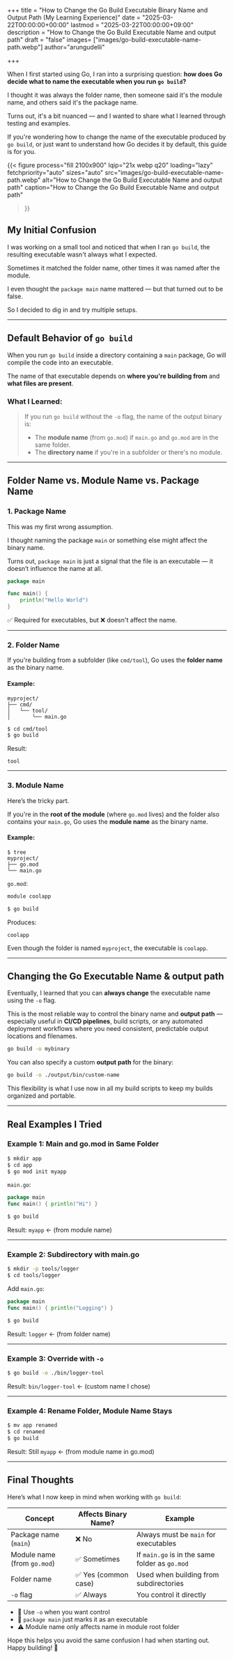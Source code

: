 +++
title = "How to Change the Go Build Executable Binary Name and Output Path (My Learning Experience)"
date = "2025-03-22T00:00:00+00:00"
lastmod = "2025-03-22T00:00:00+09:00"
description = "How to Change the Go Build Executable Name and output path"
draft = "false"
images= ["images/go-build-executable-name-path.webp"]
author="arungudelli"

+++

When I first started using Go, I ran into a surprising question: **how does Go decide what to name the executable when you run `go build`?** 

I thought it was always the folder name, then someone said it's the module name, and others said it's the package name. 

Turns out, it's a bit nuanced — and I wanted to share what I learned through testing and examples.

If you're wondering how to change the name of the executable produced by `go build`, or just want to understand how Go decides it by default, this guide is for you.

{{< figure
  process="fill 2100x900"
  lqip="21x webp q20"
  loading="lazy"
  fetchpriority="auto" 
  sizes="auto"
  src="images/go-build-executable-name-path.webp"
  alt="How to Change the Go Build Executable Name and output path"
  caption="How to Change the Go Build Executable Name and output path"
>}}

## My Initial Confusion

I was working on a small tool and noticed that when I ran `go build`, the resulting executable wasn't always what I expected. 

Sometimes it matched the folder name, other times it was named after the module.

I even thought the `package main` name mattered — but that turned out to be false. 

So I decided to dig in and try multiple setups.

---

## Default Behavior of `go build`

When you run `go build` inside a directory containing a `main` package, Go will compile the code into an executable. 

The name of that executable depends on **where you're building from** and **what files are present**.

### What I Learned:

> If you run `go build` without the `-o` flag, the name of the output binary is:
>
> - The **module name** (from `go.mod`) if `main.go` and `go.mod` are in the same folder.
> - The **directory name** if you're in a subfolder or there's no module.

---

## Folder Name vs. Module Name vs. Package Name

### 1. **Package Name**

This was my first wrong assumption. 

I thought naming the package `main` or something else might affect the binary name.

Turns out, `package main` is just a signal that the file is an executable — it doesn’t influence the name at all.

```go
package main

func main() {
    println("Hello World")
}
```

✅ Required for executables, but ❌ doesn't affect the name.

---

### 2. **Folder Name**

If you're building from a subfolder (like `cmd/tool`), Go uses the **folder name** as the binary name.

#### Example:
```
myproject/
├── cmd/
│   └── tool/
│       └── main.go
```

```bash
$ cd cmd/tool
$ go build
```
Result:
```
tool
```

---

### 3. **Module Name**

Here’s the tricky part. 

If you're in the **root of the module** (where `go.mod` lives) and the folder also contains your `main.go`, Go uses the **module name** as the binary name.

#### Example:
```
$ tree
myproject/
├── go.mod
└── main.go
```

`go.mod`:
```go
module coolapp
```

```bash
$ go build
```
Produces:
```
coolapp
```
Even though the folder is named `myproject`, the executable is `coolapp`.

---

## Changing the Go Executable Name & output path

Eventually, I learned that you can **always change** the executable name using the `-o` flag. 

This is the most reliable way to control the binary name and **output path** — especially useful in **CI/CD pipelines**, build scripts, or any automated deployment workflows where you need consistent, predictable output locations and filenames.

```bash
go build -o mybinary
```

You can also specify a custom **output path** for the binary:

```bash
go build -o ./output/bin/custom-name
```

This flexibility is what I use now in all my build scripts to keep my builds organized and portable.

---

## Real Examples I Tried

### Example 1: Main and go.mod in Same Folder
```bash
$ mkdir app
$ cd app
$ go mod init myapp
```
`main.go`:
```go
package main
func main() { println("Hi") }
```
```bash
$ go build
```
Result: `myapp` ← (from module name)

---

### Example 2: Subdirectory with main.go
```bash
$ mkdir -p tools/logger
$ cd tools/logger
```
Add `main.go`:
```go
package main
func main() { println("Logging") }
```
```bash
$ go build
```
Result: `logger` ← (from folder name)

---

### Example 3: Override with `-o`
```bash
$ go build -o ./bin/logger-tool
```
Result: `bin/logger-tool` ← (custom name I chose)

---

### Example 4: Rename Folder, Module Name Stays
```bash
$ mv app renamed
$ cd renamed
$ go build
```
Result: Still `myapp` ← (from module name in go.mod)

---

## Final Thoughts

Here’s what I now keep in mind when working with `go build`:

| Concept                     | Affects Binary Name? | Example                                          |
|-----------------------------|-----------------------|--------------------------------------------------|
| Package name (`main`)       | ❌ No                | Always must be `main` for executables            |
| Module name (from `go.mod`) | ✅ Sometimes         | If `main.go` is in the same folder as `go.mod`   |
| Folder name                 | ✅ Yes (common case) | Used when building from subdirectories           |
| `-o` flag                   | ✅ Always            | You control it directly                          |

- 🔨 Use `-o` when you want control
- 🧠 `package main` just marks it as an executable
- ⚠️ Module name only affects name in module root folder

Hope this helps you avoid the same confusion I had when starting out. Happy building! 🚀

